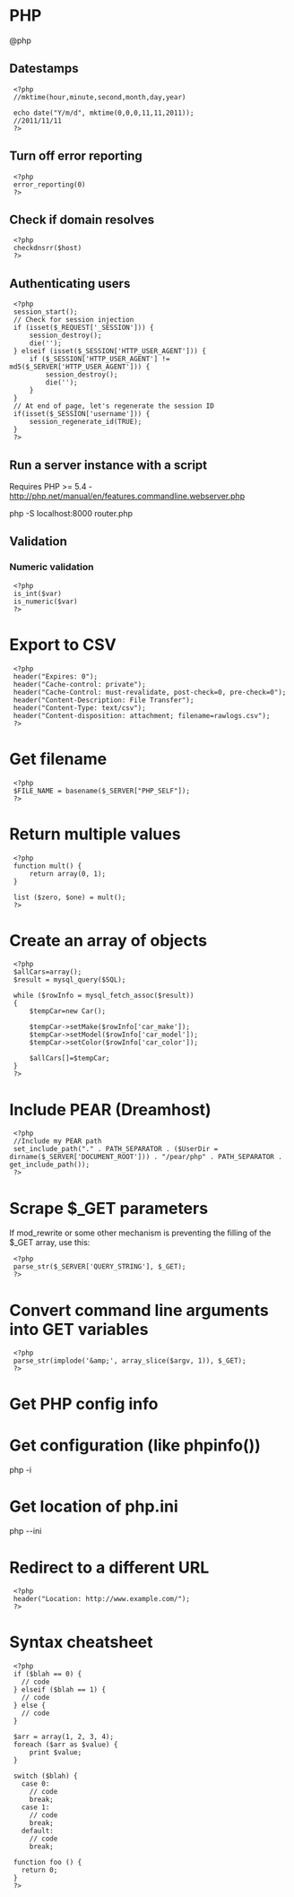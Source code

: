 # PHP
@php

Datestamps
----------

	
	 <?php
	 //mktime(hour,minute,second,month,day,year)
	
	 echo date("Y/m/d", mktime(0,0,0,11,11,2011));
	 //2011/11/11
	 ?> 
Turn off error reporting
------------------------

	
	 <?php
	 error_reporting(0)
	 ?>

Check if domain resolves
------------------------

	
	 <?php
	 checkdnsrr($host)
	 ?>

Authenticating users
--------------------


	
	 <?php
	 session_start();
	 // Check for session injection
	 if (isset($_REQUEST['_SESSION'])) {
		 session_destroy();
		 die('');
	 } elseif (isset($_SESSION['HTTP_USER_AGENT'])) {
		 if ($_SESSION['HTTP_USER_AGENT'] != md5($_SERVER['HTTP_USER_AGENT'])) {
			 session_destroy();
			 die('');
		 }
	 }
	 // At end of page, let's regenerate the session ID
	 if(isset($_SESSION['username'])) {
		 session_regenerate_id(TRUE);
	 } 
	 ?>

Run a server instance with a script
-----------------------------------

Requires PHP >= 5.4 - <http://php.net/manual/en/features.commandline.webserver.php>



 php -S localhost:8000 router.php

Validation
----------


### Numeric validation

	
	 <?php
	 is_int($var)
	 is_numeric($var)
	 ?>

Export to CSV
=============

	
	 <?php
	 header("Expires: 0");
	 header("Cache-control: private");
	 header("Cache-Control: must-revalidate, post-check=0, pre-check=0");
	 header("Content-Description: File Transfer");
	 header("Content-Type: text/csv");
	 header("Content-disposition: attachment; filename=rawlogs.csv");
	 ?>

Get filename
============

	
	 <?php
	 $FILE_NAME = basename($_SERVER["PHP_SELF"]);
	 ?>

Return multiple values
======================

	
	 <?php
	 function mult() {
		 return array(0, 1);
	 }
	 
	 list ($zero, $one) = mult();
	 ?>

Create an array of objects
==========================

	
	 <?php
	 $allCars=array();
	 $result = mysql_query($SQL);
	 
	 while ($rowInfo = mysql_fetch_assoc($result))
	 { 
	 	 $tempCar=new Car();
	  
	 	 $tempCar->setMake($rowInfo['car_make']);
	 	 $tempCar->setModel($rowInfo['car_model']);
	 	 $tempCar->setColor($rowInfo['car_color']);
	 
	 	 $allCars[]=$tempCar;
	 }
	 ?>
	

Include PEAR (Dreamhost)
========================

	
	 <?php
	 //Include my PEAR path
	 set_include_path("." . PATH_SEPARATOR . ($UserDir = dirname($_SERVER['DOCUMENT_ROOT'])) . "/pear/php" . PATH_SEPARATOR . get_include_path());
	 ?>

Scrape $_GET parameters
=======================

If mod_rewrite or some other mechanism is preventing the filling of the $_GET array, use this:

	
	 <?php
	 parse_str($_SERVER['QUERY_STRING'], $_GET);
	 ?>

Convert command line arguments into GET variables
=================================================

	
	 <?php
	 parse_str(implode('&amp;', array_slice($argv, 1)), $_GET);
	 ?>

Get PHP config info
===================



 # Get configuration (like phpinfo())
 php -i
 # Get location of php.ini
 php --ini

Redirect to a different URL
===========================

	
	 <?php
	 header("Location: http://www.example.com/"); 
	 ?>

Syntax cheatsheet
=================

	
	 <?php
	 if ($blah == 0) {
	   // code
	 } elseif ($blah == 1) {
	   // code
	 } else {
	   // code
	 }
	 
	 $arr = array(1, 2, 3, 4);
	 foreach ($arr as $value) {
		 print $value;
	 }
	 
	 switch ($blah) {
	   case 0:
		 // code
		 break;
	   case 1:
		 // code
		 break;
	   default:
		 // code
		 break;
	 
	 function foo () {
	   return 0;
	 }
	 ?>


